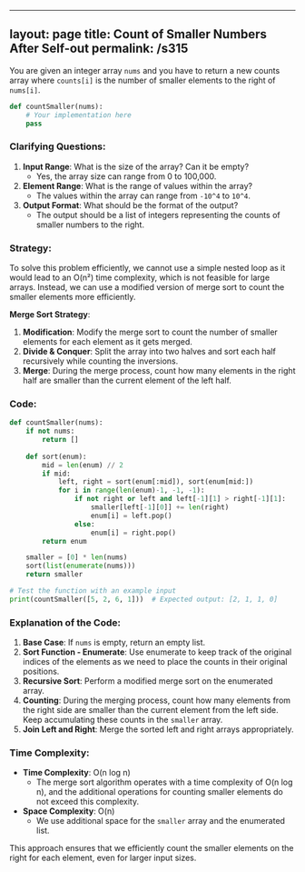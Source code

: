 
---
layout: page
title:  Count of Smaller Numbers After Self-out
permalink: /s315
---
You are given an integer array `nums` and you have to return a new counts array where `counts[i]` is the number of smaller elements to the right of `nums[i]`.

```python
def countSmaller(nums):
    # Your implementation here
    pass
```

### Clarifying Questions:
1. **Input Range**: What is the size of the array? Can it be empty? 
   - Yes, the array size can range from 0 to 100,000.
2. **Element Range**: What is the range of values within the array?
   - The values within the array can range from `-10^4` to `10^4`.
3. **Output Format**: What should be the format of the output?
   - The output should be a list of integers representing the counts of smaller numbers to the right.

### Strategy:
To solve this problem efficiently, we cannot use a simple nested loop as it would lead to an O(n²) time complexity, which is not feasible for large arrays. Instead, we can use a modified version of merge sort to count the smaller elements more efficiently.

**Merge Sort Strategy**:
1. **Modification**: Modify the merge sort to count the number of smaller elements for each element as it gets merged.
2. **Divide & Conquer**: Split the array into two halves and sort each half recursively while counting the inversions.
3. **Merge**: During the merge process, count how many elements in the right half are smaller than the current element of the left half.

### Code:

```python
def countSmaller(nums):
    if not nums:
        return []
    
    def sort(enum):
        mid = len(enum) // 2
        if mid:
            left, right = sort(enum[:mid]), sort(enum[mid:])
            for i in range(len(enum)-1, -1, -1):
                if not right or left and left[-1][1] > right[-1][1]:
                    smaller[left[-1][0]] += len(right)
                    enum[i] = left.pop()
                else:
                    enum[i] = right.pop()
        return enum

    smaller = [0] * len(nums)
    sort(list(enumerate(nums)))
    return smaller

# Test the function with an example input
print(countSmaller([5, 2, 6, 1]))  # Expected output: [2, 1, 1, 0]
```

### Explanation of the Code:
1. **Base Case**: If `nums` is empty, return an empty list.
2. **Sort Function - Enumerate**: Use enumerate to keep track of the original indices of the elements as we need to place the counts in their original positions.
3. **Recursive Sort**: Perform a modified merge sort on the enumerated array.
4. **Counting**: During the merging process, count how many elements from the right side are smaller than the current element from the left side. Keep accumulating these counts in the `smaller` array.
5. **Join Left and Right**: Merge the sorted left and right arrays appropriately.

### Time Complexity:
- **Time Complexity**: O(n log n)
  - The merge sort algorithm operates with a time complexity of O(n log n), and the additional operations for counting smaller elements do not exceed this complexity.
- **Space Complexity**: O(n)
  - We use additional space for the `smaller` array and the enumerated list.

This approach ensures that we efficiently count the smaller elements on the right for each element, even for larger input sizes.